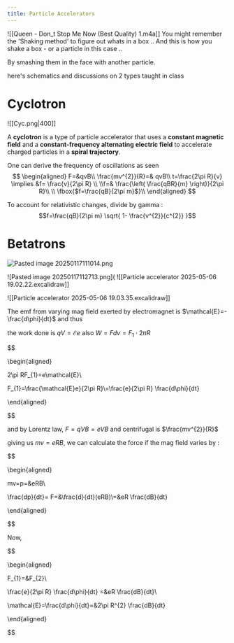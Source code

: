 ```yaml
---
title: Particle Accelerators
---
```

![[Queen - Don_t Stop Me Now (Best Quality) 1.m4a]]
You might remember the 'Shaking method' to figure out whats in a box .. And this is how you shake a box - or a particle in this case .. 

By smashing them in the face with another particle. 

here's schematics and discussions on 2 types taught in class
# Cyclotron
![[Cyc.png|400]]

A **cyclotron** is a type of particle accelerator that uses a **constant magnetic field** and a **constant-frequency alternating electric field** to accelerate charged particles in a **spiral trajectory**. 

One can derive the frequency of oscillations as seen
$$
\begin{aligned}
F=&qvB\\ \frac{mv^{2}}{R}=& qvB\\ t=\frac{2\pi R}{v} \implies &f= \frac{v}{2\pi R} \\ \\f=& \frac{\left( \frac{qBR}{m} \right)}{2\pi R}\\ \\ \fbox{$f=\frac{qB}{2\pi m}$}\\ 
\end{aligned}
$$

To account for relativistic changes, divide by gamma : $$f=\frac{qB}{2\pi m} \sqrt{ 1- \frac{v^{2}}{c^{2}} }$$



# Betatrons





![Pasted image 20250117111014.png](app://4a87f670b68be947ef7073029bd66074a19b/home/joe/SYNC/OBSIDIAN/Academics/images/Pasted%20image%2020250117111014.png?1737092414663)

  



![Pasted image 20250117112713.png](
![[Particle accelerator 2025-05-06 19.02.22.excalidraw]]


![[Particle accelerator 2025-05-06 19.03.35.excalidraw]]

The emf from varying mag field exerted by electromagnet is $\mathcal{E}=-\frac{d\phi}{dt}$ and thus

the work done is $qV=\mathcal{E}e$ also $W=Fdv=F_{1}\cdot{2}\pi R$

$$

\begin{aligned}

2\pi RF_{1}=e\mathcal{E}\\

F_{1}=\frac{\mathcal{E}e}{2\pi R}\\=\frac{e}{2\pi R} \frac{d\phi}{dt}

\end{aligned}

$$

and by Lorentz law, $F=qVB=eVB$ and centrifugal is $\frac{mv^{2}}{R}$

giving us $mv={eRB}$, we can calculate the force if the mag field varies by :

$$

\begin{aligned}

mv=p=&eRB\\

\frac{dp}{dt}= F=&\frac{d}{dt}(eRB)\\=&eR \frac{dB}{dt}

\end{aligned}

$$

Now,

$$

\begin{aligned}

F_{1}=&F_{2}\\

\frac{e}{2\pi R} \frac{d\phi}{dt} =&eR \frac{dB}{dt}\\

\mathcal{E}=\frac{d\phi}{dt}=&2\pi R^{2} \frac{dB}{dt}

\end{aligned}

$$

